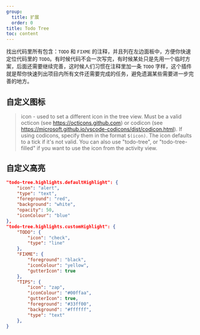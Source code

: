 ```yaml
---
group:
  title: 扩展
  order: 0
title: Todo Tree
toc: content
---
```


找出代码里所有包含：`TODO` 和 `FIXME` 的注释，并且列在左边面板中，方便你快速定位代码里的 `TODO`。有时候代码不会一次写完，有时候某处只是先用一个临时方案，后面还需要继续完善，这时候人们习惯在注释里加一条 `TODO` 字样，这个插件就是帮你快速列出项目内所有文件还需要完成的任务，避免遗漏某些需要进一步完善的地方。

## 自定义图标

> icon - used to set a different icon in the tree view. Must be a valid octicon (see <https://octicons.github.com>) or codicon (see <https://microsoft.github.io/vscode-codicons/dist/codicon.html>). If using codicons, specify them in the format `$(icon)`. The icon defaults to a tick if it's not valid. You can also use "todo-tree", or "todo-tree-filled" if you want to use the icon from the activity view.

## 自定义高亮

```json
"todo-tree.highlights.defaultHighlight": {
    "icon": "alert",
    "type": "text",
    "foreground": "red",
    "background": "white",
    "opacity": 50,
    "iconColour": "blue"
},
"todo-tree.highlights.customHighlight": {
    "TODO": {
        "icon": "check",
        "type": "line"
    },
    "FIXME": {
        "foreground": "black",
        "iconColour": "yellow",
        "gutterIcon": true
    },
    "TIPS": {
        "icon": "zap",
        "iconColour": "#00ffaa",
        "gutterIcon": true,
        "foreground": "#33ff00",
        "background": "#ffffff",
        "type": "text"
    },
}
```

